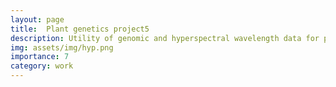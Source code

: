 ```yaml
---
layout: page
title:  Plant genetics project5
description: Utility of genomic and hyperspectral wavelength data for predicting rice phenotypes under high night time temperature stress
img: assets/img/hyp.png
importance: 7
category: work
---
```



